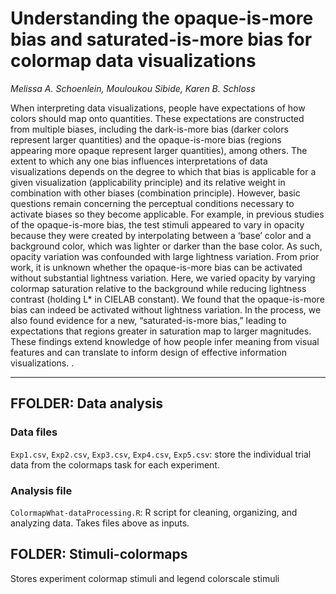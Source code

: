 # Understanding the opaque-is-more bias and saturated-is-more bias for colormap data visualizations
_Melissa A. Schoenlein, Mouloukou Sibide, Karen B. Schloss_

When interpreting data visualizations, people have expectations of how colors should map onto quantities. These expectations are constructed from multiple biases, including the dark-is-more bias (darker colors represent larger quantities) and the opaque-is-more bias (regions appearing more opaque represent larger quantities), among others. The extent to which any one bias influences interpretations of data visualizations depends on the degree to which that bias is applicable for a given visualization (applicability principle) and its relative weight in combination with other biases (combination principle). However, basic questions remain concerning the perceptual conditions necessary to activate biases so they become applicable. For example, in previous studies of the opaque-is-more bias, the test stimuli appeared to vary in opacity because they were created by interpolating between a ‘base’ color and a background color, which was lighter or darker than the base color. As such, opacity variation was confounded with large lightness variation. From prior work, it is unknown whether the opaque-is-more bias can be activated without substantial lightness variation. Here, we varied opacity by varying colormap saturation relative to the background while reducing lightness contrast (holding L* in CIELAB constant). We found that the opaque-is-more bias can indeed be activated without lightness variation. In the process, we also found evidence for a new, “saturated-is-more bias,” leading to expectations that regions greater in saturation map to larger magnitudes. These findings extend knowledge of how people infer meaning from visual features and can translate to inform design of effective information visualizations. .   

---

## FFOLDER: Data analysis

### Data files

`Exp1.csv`, `Exp2.csv`, `Exp3.csv`, `Exp4.csv`, `Exp5.csv`: store the individual trial data from the colormaps task for each experiment. 


### Analysis file

`ColormapWhat-dataProcessing.R`: R script for cleaning, organizing, and analyzing data. Takes files above as inputs. 



## FOLDER: Stimuli-colormaps

Stores experiment colormap stimuli and legend colorscale stimuli
